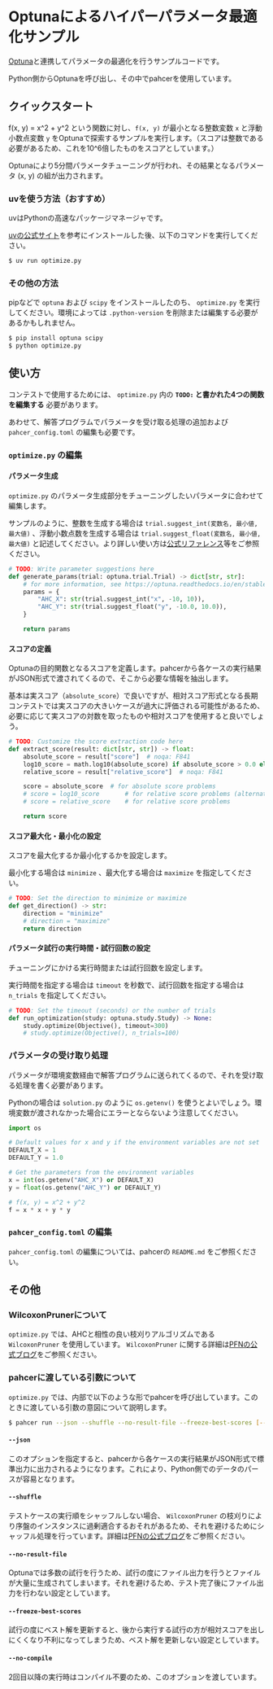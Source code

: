 # Optunaによるハイパーパラメータ最適化サンプル

[Optuna](https://www.preferred.jp/ja/projects/optuna/)と連携してパラメータの最適化を行うサンプルコードです。

Python側からOptunaを呼び出し、その中でpahcerを使用しています。

## クイックスタート

f(x, y) = x^2 + y^2 という関数に対し、`f(x, y)` が最小となる整数変数 `x` と浮動小数点変数 `y` をOptunaで探索するサンプルを実行します。（スコアは整数である必要があるため、これを10^6倍したものをスコアとしています。）

Optunaにより5分間パラメータチューニングが行われ、その結果となるパラメータ (x, y) の組が出力されます。

### uvを使う方法（おすすめ）

uvはPythonの高速なパッケージマネージャです。

[uvの公式サイト](https://docs.astral.sh/uv/#getting-started)を参考にインストールした後、以下のコマンドを実行してください。

```sh
$ uv run optimize.py
```

### その他の方法

pipなどで `optuna` および `scipy` をインストールしたのち、 `optimize.py` を実行してください。環境によっては `.python-version` を削除または編集する必要があるかもしれません。

```sh
$ pip install optuna scipy
$ python optimize.py
```

## 使い方

コンテストで使用するためには、 `optimize.py` 内の **`TODO:` と書かれた4つの関数を編集する** 必要があります。

あわせて、解答プログラムでパラメータを受け取る処理の追加および `pahcer_config.toml` の編集も必要です。

### `optimize.py` の編集

#### パラメータ生成

`optimize.py` のパラメータ生成部分をチューニングしたいパラメータに合わせて編集します。

サンプルのように、整数を生成する場合は `trial.suggest_int(変数名, 最小値, 最大値)` 、浮動小数点数を生成する場合は `trial.suggest_float(変数名, 最小値, 最大値)` と記述してください。より詳しい使い方は[公式リファレンス](https://optuna.readthedocs.io/en/stable/reference/generated/optuna.trial.Trial.html)等をご参照ください。

```python
# TODO: Write parameter suggestions here
def generate_params(trial: optuna.trial.Trial) -> dict[str, str]:
    # for more information, see https://optuna.readthedocs.io/en/stable/reference/generated/optuna.trial.Trial.html
    params = {
        "AHC_X": str(trial.suggest_int("x", -10, 10)),
        "AHC_Y": str(trial.suggest_float("y", -10.0, 10.0)),
    }

    return params
```

#### スコアの定義

Optunaの目的関数となるスコアを定義します。pahcerから各ケースの実行結果がJSON形式で渡されてくるので、そこから必要な情報を抽出します。

基本は実スコア（`absolute_score`）で良いですが、相対スコア形式となる長期コンテストでは実スコアの大きいケースが過大に評価される可能性があるため、必要に応じて実スコアの対数を取ったものや相対スコアを使用すると良いでしょう。

```python
# TODO: Customize the score extraction code here
def extract_score(result: dict[str, str]) -> float:
    absolute_score = result["score"]  # noqa: F841
    log10_score = math.log10(absolute_score) if absolute_score > 0.0 else 0.0  # noqa: F841
    relative_score = result["relative_score"]  # noqa: F841

    score = absolute_score  # for absolute score problems
    # score = log10_score       # for relative score problems (alternative)
    # score = relative_score    # for relative score problems

    return score
```

#### スコア最大化・最小化の設定

スコアを最大化するか最小化するかを設定します。

最小化する場合は `minimize` 、最大化する場合は `maximize` を指定してください。

```python
# TODO: Set the direction to minimize or maximize
def get_direction() -> str:
    direction = "minimize"
    # direction = "maximize"
    return direction
```

#### パラメータ試行の実行時間・試行回数の設定

チューニングにかける実行時間または試行回数を設定します。

実行時間を指定する場合は `timeout` を秒数で、試行回数を指定する場合は `n_trials` を指定してください。

```python
# TODO: Set the timeout (seconds) or the number of trials
def run_optimization(study: optuna.study.Study) -> None:
    study.optimize(Objective(), timeout=300)
    # study.optimize(Objective(), n_trials=100)
```

### パラメータの受け取り処理

パラメータが環境変数経由で解答プログラムに送られてくるので、それを受け取る処理を書く必要があります。

Pythonの場合は `solution.py` のように `os.getenv()` を使うとよいでしょう。環境変数が渡されなかった場合にエラーとならないよう注意してください。

```python
import os

# Default values for x and y if the environment variables are not set
DEFAULT_X = 1
DEFAULT_Y = 1.0

# Get the parameters from the environment variables
x = int(os.getenv("AHC_X") or DEFAULT_X)
y = float(os.getenv("AHC_Y") or DEFAULT_Y)

# f(x, y) = x^2 + y^2
f = x * x + y * y
```

### `pahcer_config.toml` の編集

`pahcer_config.toml` の編集については、pahcerの `README.md` をご参照ください。

## その他

### WilcoxonPrunerについて

`optimize.py` では、AHCと相性の良い枝刈りアルゴリズムである `WilcoxonPruner` を使用しています。 `WilcoxonPruner` に関する詳細は[PFNの公式ブログ](https://tech.preferred.jp/ja/blog/wilcoxonpruner/)をご参照ください。

### pahcerに渡している引数について

`optimize.py` では、内部で以下のような形でpahcerを呼び出しています。このときに渡している引数の意図について説明します。

```sh
$ pahcer run --json --shuffle --no-result-file --freeze-best-scores [--no-compile]
```

#### `--json`

このオプションを指定すると、pahcerから各ケースの実行結果がJSON形式で標準出力に出力されるようになります。これにより、Python側でのデータのパースが容易となります。

#### `--shuffle`

テストケースの実行順をシャッフルしない場合、 `WilcoxonPruner` の枝刈りにより序盤のインスタンスに過剰適合するおそれがあるため、それを避けるためにシャッフル処理を行っています。詳細は[PFNの公式ブログ](https://tech.preferred.jp/ja/blog/wilcoxonpruner/)をご参照ください。

#### `--no-result-file`

Optunaでは多数の試行を行うため、試行の度にファイル出力を行うとファイルが大量に生成されてしまいます。それを避けるため、テスト完了後にファイル出力を行わない設定としています。

#### `--freeze-best-scores`

試行の度にベスト解を更新すると、後から実行する試行の方が相対スコアを出しにくくなり不利になってしまうため、ベスト解を更新しない設定としています。

#### `--no-compile`

2回目以降の実行時はコンパイル不要のため、このオプションを渡しています。
